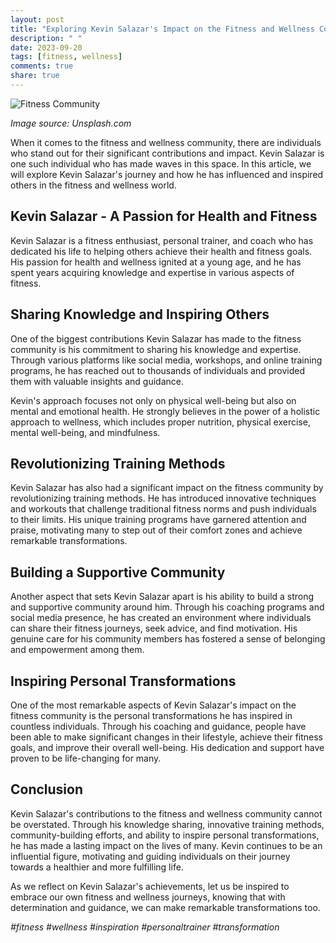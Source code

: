 ```yaml
---
layout: post
title: "Exploring Kevin Salazar's Impact on the Fitness and Wellness Community"
description: " "
date: 2023-09-20
tags: [fitness, wellness]
comments: true
share: true
---
```


![Fitness Community](https://source.unsplash.com/1600x900/?fitness,wellness)

*Image source: Unsplash.com*

When it comes to the fitness and wellness community, there are individuals who stand out for their significant contributions and impact. Kevin Salazar is one such individual who has made waves in this space. In this article, we will explore Kevin Salazar's journey and how he has influenced and inspired others in the fitness and wellness world.

## **Kevin Salazar - A Passion for Health and Fitness**

Kevin Salazar is a fitness enthusiast, personal trainer, and coach who has dedicated his life to helping others achieve their health and fitness goals. His passion for health and wellness ignited at a young age, and he has spent years acquiring knowledge and expertise in various aspects of fitness.

## **Sharing Knowledge and Inspiring Others**

One of the biggest contributions Kevin Salazar has made to the fitness community is his commitment to sharing his knowledge and expertise. Through various platforms like social media, workshops, and online training programs, he has reached out to thousands of individuals and provided them with valuable insights and guidance.

Kevin's approach focuses not only on physical well-being but also on mental and emotional health. He strongly believes in the power of a holistic approach to wellness, which includes proper nutrition, physical exercise, mental well-being, and mindfulness.

## **Revolutionizing Training Methods**

Kevin Salazar has also had a significant impact on the fitness community by revolutionizing training methods. He has introduced innovative techniques and workouts that challenge traditional fitness norms and push individuals to their limits. His unique training programs have garnered attention and praise, motivating many to step out of their comfort zones and achieve remarkable transformations.

## **Building a Supportive Community**

Another aspect that sets Kevin Salazar apart is his ability to build a strong and supportive community around him. Through his coaching programs and social media presence, he has created an environment where individuals can share their fitness journeys, seek advice, and find motivation. His genuine care for his community members has fostered a sense of belonging and empowerment among them.

## **Inspiring Personal Transformations**

One of the most remarkable aspects of Kevin Salazar's impact on the fitness community is the personal transformations he has inspired in countless individuals. Through his coaching and guidance, people have been able to make significant changes in their lifestyle, achieve their fitness goals, and improve their overall well-being. His dedication and support have proven to be life-changing for many.

## **Conclusion**

Kevin Salazar's contributions to the fitness and wellness community cannot be overstated. Through his knowledge sharing, innovative training methods, community-building efforts, and ability to inspire personal transformations, he has made a lasting impact on the lives of many. Kevin continues to be an influential figure, motivating and guiding individuals on their journey towards a healthier and more fulfilling life.

As we reflect on Kevin Salazar's achievements, let us be inspired to embrace our own fitness and wellness journeys, knowing that with determination and guidance, we can make remarkable transformations too.

*#fitness #wellness #inspiration #personaltrainer #transformation*